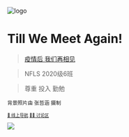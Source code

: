 <!-- _coverpage.md -->

![logo](https://s4.ax1x.com/2022/03/05/bw44XR.png)

# Till We Meet Again!

> [疫情后 我们再相见](https://mp.weixin.qq.com/s/wTCqyEc9kwFCqWe-M7b_wA)

> NFLS 2020级6班

> 尊重 投入 勤勉

<small> 背景照片由 张哲涵 摄制 <small/>

[🧭 线上导航](#快速导航)
[👩‍🏫 讨论区](https://support.qq.com/products/298344/)

![](https://z3.ax1x.com/2021/11/19/IbI0AA.jpg)